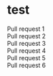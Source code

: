 # test
Pull request 1  
Pull request 2  
Pull request 3  
Pull request 4  
Pull request 5  
Pull request 6  
